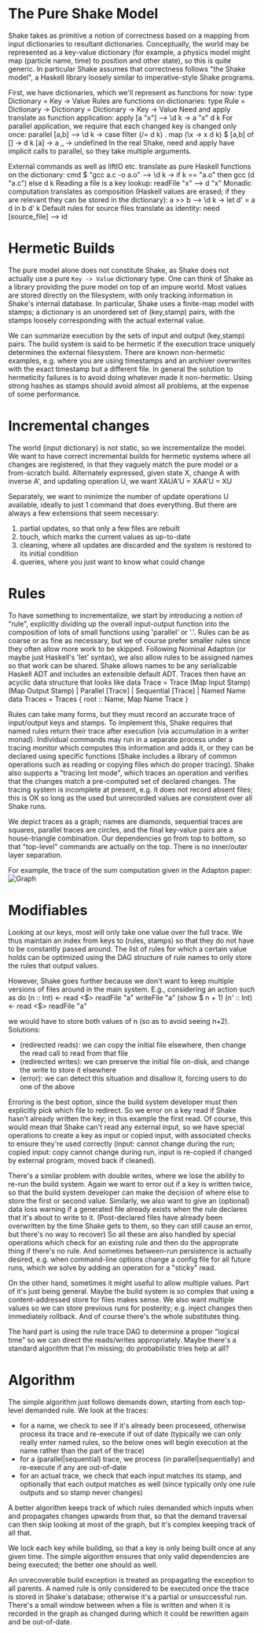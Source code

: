 # The Pure Shake Model

Shake takes as primitive a notion of correctness based on a mapping from input dictionaries to resultant dictionaries. Conceptually, the world may be represented as a key-value dictionary (for example, a physics model might map (particle name, time) to position and other state), so this is quite generic. In particular Shake assumes that correctness follows "the Shake model", a Haskell library loosely similar to imperative-style Shake programs.

First, we have dictionaries, which we'll represent as functions for now:
    type Dictionary = Key -> Value
Rules are functions on dictionaries:
    type Rule = Dictionary -> Dictionary
			  = Dictionary -> Key -> Value
Need and apply translate as function application:
    apply [a "x"] --> \d k -> a "x" d k
For parallel application, we require that each changed key is changed only once:
    parallel [a,b] --> \d k -> case filter (/= d k) . map (\x -> x d k) $ [a,b] of
        [] -> d k
        [a] -> a
        _ -> undefined
In the real Shake, need and apply have implicit calls to parallel, so they take multiple arguments.

External commands as well as liftIO etc. translate as pure Haskell functions on the dictionary:
    cmd $ "gcc a.c -o a.o" --> \d k -> if k == "a.o" then gcc (d "a.c") else d k
Reading a file is a key lookup:
    readFile "x" --> d "x"
Monadic computation translates as composition (Haskell values are erased; if they are relevant they can be stored in the dictionary):
    a >> b --> \d k -> let d' = a d in b d' k
Default rules for source files translate as identity:
    need [source_file] --> id

# Hermetic Builds

The pure model alone does not constitute Shake, as Shake does not actually use a pure `Key -> Value` dictionary type. One can think of Shake as a library providing the pure model on top of an impure world. Most values are stored directly on the filesystem, with only tracking information in Shake's internal database. In particular, Shake uses a finite-map model with stamps; a dictionary is an unordered set of (key,stamp) pairs, with the stamps loosely corresponding with the actual external value.

We can summarize execution by the sets of input and output (key,stamp) pairs. The build system is said to be hermetic if the execution trace uniquely determines the external filesystem. There are known non-hermetic examples, e.g. where you are using timestamps and an archiver overwrites with the exact timestamp but a different file. In general the solution to hermeticity failures is to avoid doing whatever made it non-hermetic. Using strong hashes as stamps should avoid almost all problems, at the expense of some performance.

# Incremental changes

The world (input dictionary) is not static, so we incrementalize the model. We want to have correct incremental builds for hermetic systems where all changes are registered, in that they vaguely match the pure model or a from-scratch build. Alternately expressed, given state X, change A with inverse A', and updating operation U, we want 
XAUA'U = XAA'U = XU

Separately, we want to minimize the number of update operations U available, ideally to just 1 command that does everything. But there are always a few extensions that seem necessary:
1) partial updates, so that only a few files are rebuilt
2) touch, which marks the current values as up-to-date
3) cleaning, where all updates are discarded and the system is restored to its initial condition
4) queries, where you just want to know what could change

# Rules

To have something to incrementalize, we start by introducing a notion of "rule", explicitly dividing up the overall input-output function into the composition of lots of small functions using 'parallel' or '.'. Rules can be as coarse or as fine as necessary, but we of course prefer smaller rules since they often allow more work to be skipped. Following Nominal Adapton (or maybe just Haskell's 'let' syntax), we also allow rules to be assigned names so that work can be shared. Shake allows names to be any serializable Haskell ADT and includes an extensible default ADT. Traces then have an acyclic data structure that looks like
	data Trace = Trace (Map Input Stamp) (Map Output Stamp) | Parallel [Trace] | Sequential [Trace] | Named Name
	data Traces = Traces { root :: Name, Map Name Trace }

Rules can take many forms, but they must record an accurate trace of input/output keys and stamps. To implement this, Shake requires that named rules return their trace after execution (via accumulation in a writer monad). Individual commands may run in a separate process under a tracing monitor which computes this information and adds it, or they can be declared using specific functions (Shake includes a library of common operations such as reading or copying files which do proper tracing). Shake also supports a "tracing lint mode", which traces an operation and verifies that the changes match a pre-computed set of declared changes. The tracing system is incomplete at present, e.g. it does not record absent files; this is OK so long as the used but unrecorded values are consistent over all Shake runs.

We depict traces as a graph; names are diamonds, sequential traces are squares, parallel traces are circles, and the final key-value pairs are a house-triangle combination. Our dependencies go from top to bottom, so that "top-level" commands are actually on the top. There is no inner/outer layer separation.

For example, the trace of the sum computation given in the Adapton paper:
![Graph](Model.svg)

# Modifiables

Looking at our keys, most will only take one value over the full trace. We thus maintain an index from keys to (rules, stamps) so that they do not have to be constantly passed around. The list of rules for which a certain value holds can be optimized using the DAG structure of rule names to only store the rules that output values.

However, Shake goes further because we don't want to keep multiple versions of files around in the main system. E.g., considering an action such as
    do
      (n :: Int) <- read <$> readFile "a"
      writeFile "a" (show $ n + 1)
      (n' :: Int) <- read <$> readFile "a"

we would have to store both values of n (so as to avoid seeing n+2). Solutions:
- (redirected reads): we can copy the initial file elsewhere, then change the read call to read from that file
- (redirected writes): we can preserve the initial file on-disk, and change the write to store it elsewhere
- (error): we can detect this situation and disallow it, forcing users to do one of the above

Erroring is the best option, since the build system developer must then explicitly pick which file to redirect. So we error on a key read if Shake hasn't already written the key; in this example the first read. Of course, this would mean that Shake can't read any external input, so we have special operations to create a key as input or copied input, with associated checks to ensure they're used correctly (input: cannot change during the run; copied input: copy cannot change during run, input is re-copied if changed by external program, moved back if cleaned).

There's a similar problem with double writes, where we lose the ability to re-run the build system. Again we want to error out if a key is written twice, so that the build system developer can make the decision of where else to store the first or second value. Similarly, we also want to give an (optional) data loss warning if a generated file already exists when the rule declares that it's about to write to it. (Post-declared files have already been overwritten by the time Shake gets to them, so they can still cause an error, but there's no way to recover) So all these are also handled by special operations which check for an existing rule and then do the approprate thing if there's no rule. And sometimes between-run persistence is actually desired, e.g. when command-line options change a config file for all future runs, which we solve by adding an operation for a "sticky" read.

On the other hand, sometimes it might useful to allow multiple values. Part of it's just being general. Maybe the build system is so complex that using a content-addressed store for files makes sense. We also want multiple values so we can store previous runs for posterity; e.g. inject changes then immediately rollback. And of course there's the whole substitutes thing.

The hard part is using the rule trace DAG to determine a proper "logical time" so we can direct the reads/writes appropriately. Maybe there's a standard algorithm that I'm missing; do probabilistic tries help at all?

# Algorithm

The simple algorithm just follows demands down, starting from each top-level demanded rule. 
We look at the traces:
- for a name, we check to see if it's already been proceseed, otherwise process its trace and re-execute if out of date (typically we can only really enter named rules, so the below ones will begin execution at the name rather than the part of the trace)
- for a (parallel|sequential) trace, we process (in parallel|sequentially) and re-execute if any are out-of-date
- for an actual trace, we check that each input matches its stamp, and optionally that each output matches as well (since typically only one rule outputs and so stamp never changes)

A better algorithm keeps track of which rules demanded which inputs when and propagates changes upwards from that, so that the demand traversal can then skip looking at most of the graph, but it's complex keeping track of all that.

We lock each key while building, so that a key is only being built once at any given time. The simple algorithm ensures that only valid dependencies are being executed; the better one should as well.

An unrecoverable build exception is treated as propagating the exception to all parents. A named rule is only considered to be executed once the trace is stored in Shake's database; otherwise it's a partial or unsuccessful run. There's a small window between when a file is written and when it is recorded in the graph as changed during which it could be rewritten again and be out-of-date.